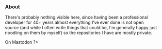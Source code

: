 ### About

<!--
**nbree/nbree** is a ✨ _special_ ✨ repository because its `README.md` (this file) appears on your GitHub profile.

Here are some ideas to get you started:

- 🔭 I’m currently working on ...
- 🌱 I’m currently learning ...
- 👯 I’m looking to collaborate on ...
- 🤔 I’m looking for help with ...
- 💬 Ask me about ...
- 📫 How to reach me: ...
- 😄 Pronouns: ...
- ⚡ Fun fact: ...
-->

There's probably nothing visible here, since having been a professional developer for 40+ years
almost everything I've ever done is not open source (and while I often write things that could
be, I'm generally happy just noodling on them by myself) so the repositories I have are mostly
private.

<? <a rel="me" href="https://mastodon.nz/@nigel_bree">On Mastodon</a> ?>
